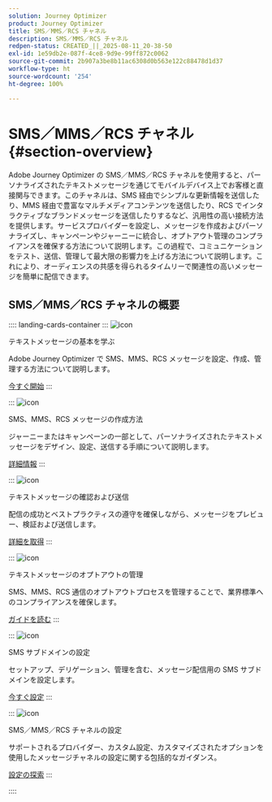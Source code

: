 ```yaml
---
solution: Journey Optimizer
product: Journey Optimizer
title: SMS／MMS／RCS チャネル
description: SMS／MMS／RCS チャネル
redpen-status: CREATED_||_2025-08-11_20-38-50
exl-id: 1e59db2e-087f-4ce8-9d9e-99ff872c0062
source-git-commit: 2b907a3be8b11ac6308d0b563e122c88478d1d37
workflow-type: ht
source-wordcount: '254'
ht-degree: 100%

---
```


# SMS／MMS／RCS チャネル{#section-overview}

Adobe Journey Optimizer の SMS／MMS／RCS チャネルを使用すると、パーソナライズされたテキストメッセージを通じてモバイルデバイス上でお客様と直接関与できます。このチャネルは、SMS 経由でシンプルな更新情報を送信したり、MMS 経由で豊富なマルチメディアコンテンツを送信したり、RCS でインタラクティブなブランドメッセージを送信したりするなど、汎用性の高い接続方法を提供します。サービスプロバイダーを設定し、メッセージを作成およびパーソナライズし、キャンペーンやジャーニーに統合し、オプトアウト管理のコンプライアンスを確保する方法について説明します。この過程で、コミュニケーションをテスト、送信、管理して最大限の影響力を上げる方法について説明します。これにより、オーディエンスの共感を得られるタイムリーで関連性の高いメッセージを簡単に配信できます。

## SMS／MMS／RCS チャネルの概要

:::: landing-cards-container
:::
![icon](https://cdn.experienceleague.adobe.com/icons/circle-play.svg)

テキストメッセージの基本を学ぶ

Adobe Journey Optimizer で SMS、MMS、RCS メッセージを設定、作成、管理する方法について説明します。

[今すぐ開始](../using/sms/get-started-sms.md)
:::

:::
![icon](https://cdn.experienceleague.adobe.com/icons/list-check.svg?lang=ja)

SMS、MMS、RCS メッセージの作成方法

ジャーニーまたはキャンペーンの一部として、パーソナライズされたテキストメッセージをデザイン、設定、送信する手順について説明します。

[詳細情報](../using/sms/create-sms.md)
:::

:::
![icon](https://cdn.experienceleague.adobe.com/icons/list-check.svg?lang=ja)

テキストメッセージの確認および送信

配信の成功とベストプラクティスの遵守を確保しながら、メッセージをプレビュー、検証および送信します。

[詳細を取得](../using/sms/send-sms.md)
:::

:::
![icon](https://cdn.experienceleague.adobe.com/icons/shield-halved.svg)

テキストメッセージのオプトアウトの管理

SMS、MMS、RCS 通信のオプトアウトプロセスを管理することで、業界標準へのコンプライアンスを確保します。

[ガイドを読む](../using/sms/sms-opt-out.md)
:::

:::
![icon](https://cdn.experienceleague.adobe.com/icons/gear.svg)

SMS サブドメインの設定

セットアップ、デリゲーション、管理を含む、メッセージ配信用の SMS サブドメインを設定します。

[今すぐ設定](../using/sms/sms-subdomains.md)
:::

:::
![icon](https://cdn.experienceleague.adobe.com/icons/code-branch.svg)

SMS／MMS／RCS チャネルの設定

サポートされるプロバイダー、カスタム設定、カスタマイズされたオプションを使用したメッセージチャネルの設定に関する包括的なガイダンス。

[設定の探索](configure-sms-landing-page.md)
:::

::::
